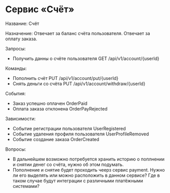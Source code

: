 # Сервис «Счёт»

Название: Счёт

Назначение: Отвечает за баланс счёта пользователя. Отвечает за оплату заказа.

Запросы:
- Получить данны о счёте пользователя GET /api/v1/account/{userId}

Команды:
- Пополнить счёт PUT /api/v1/account/put/{userId}
- Снять деньги со счёта PUT /api/v1/account/withdraw/{userId}

События:
- Заказ успешно оплачен OrderPaid
- Оплата заказа отклонена OrderPayRejected

Зависимости:
- Событие регистрации пользователя UserRegistered
- Событие удаления профиля пользователя UserProfileRemoved
- Событие создание заказа OrderCreated

Вопросы:
- В дальнейшем возможно потребуется хранить историю о поплнении и снятии денег со счёта, нужно об этом подумать.
- Пополнение и снятие будет проходить чеерз сервис payment. Нужно ли его выделять или можно расположить в данном сервисе?
  Где в таком случае будут интеграции с различными платёжными системами?